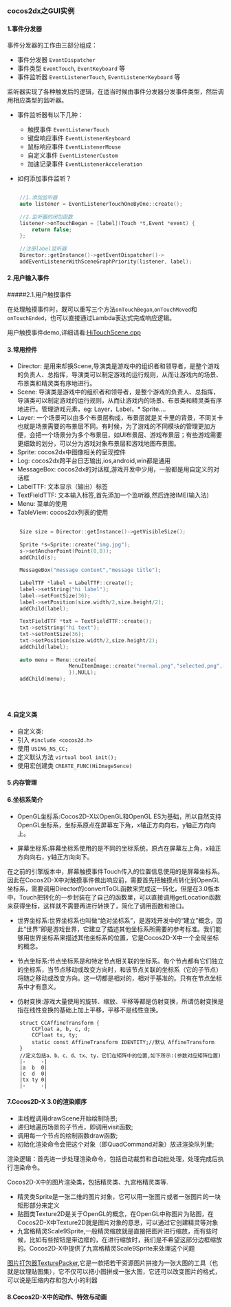 ### cocos2dx之GUI实例

#### 1.事件分发器 

事件分发器的工作由三部分组成：

* 事件分发器 `EventDispatcher`
* 事件类型 `EventTouch`, `EventKeyboard` 等
* 事件监听器 `EventListenerTouch`, `EventListenerKeyboard` 等

监听器实现了各种触发后的逻辑，在适当时候由事件分发器分发事件类型，然后调用相应类型的监听器。

* 事件监听器有以下几种：
	* 触摸事件 `EventListenerTouch` 
	* 键盘响应事件 `EventListenerKeyboard`
	* 鼠标响应事件 `EventListenerMouse`
	* 自定义事件 `EventListenerCustom`
	* 加速记录事件 `EventListenerAcceleration`

* 如何添加事件监听？

```c

    //1.添加监听器
    auto listener = EventListenerTouchOneByOne::create();
    
    //2.监听器的闭包函数
    listener->onTouchBegan = [label](Touch *t,Event *event) {
        return false;
    };
    
    //注册label监听器
    Director::getInstance()->getEventDispatcher()->
    addEventListenerWithSceneGraphPriority(listener, label);
```

#### 2.用户输入事件

#####2.1.用户触摸事件

在处理触摸事件时，既可以重写三个方法`onTouchBegan`,`onTouchMoved`和`onTouchEnded`，也可以直接通过Lambda表达式完成响应逻辑。

用户触摸事件demo,详细请看:[HiTouchScene.cpp](https://github.com/laizhihuan/cocos2dx-api-demo/blob/master/cocos2dx_02_gui/MyCppGame/Classes/HiTouchSence.cpp)

#### 3.常用控件

* Director:     是用来却换Scene,导演类是游戏中的组织者和领导者，是整个游戏的负责人、总指挥，导演类可以制定游戏的运行规则，从而让游戏内的场景、布景类和精灵类有序地进行。
* Scene:        导演类是游戏中的组织者和领导者，是整个游戏的负责人、总指挥，导演类可以制定游戏的运行规则，从而让游戏内的场景、布景类和精灵类有序地进行。管理游戏元素，eg: Layer，Label，* Sprite....
* Layer:        一个场景可以由多个布景层构成，布景层就是关卡里的背景，不同关卡也就是场景需要的布景层不同。有时候，为了游戏的不同模块的管理更加方便，会把一个场景分为多个布景层，如UI布景层、游戏布景层；有些游戏需要更细致的划分，可以分为游戏对象布景层和游戏地图布景图。
* Sprite:       cocos2dx中图像相关的呈现控件
* Log:          cocos2dx跨平台日志输出,ios,android,win都是通用
* MessageBox:   cocos2dx的对话框,游戏开发中少用，一般都是用自定义的对话框
* LabelTTF:     文本显示（输出）标签
* TextFieldTTF: 文本输入标签,首先添加一个监听器,然后连接IME(输入法)
* Menu:         菜单的使用
* TableView:    cocos2dx列表的使用
       
```c   
	
	Size size = Director::getInstance()->getVisibleSize();
	
	Sprite *s=Sprite::create("img.jpg");
	s->setAnchorPoint(Point(0,0));
	addChild(s);
	
	MessageBox("message content","message title");
	
	LabelTTF *label = LabelTTF::create();
	label->setString("hi label");
	label->setFontSize(36);
	label->setPosition(size.width/2,size.height/2);
	addChild(label);
	
	TextFieldTTF *txt = TextFieldTTF::create();
	txt->setString("hi text");
	txt->setFontSize(36);
	txt->setPosition(size.width/2,size.height/2);
	addChild(label);
	
	auto menu = Menu::create(
					MenuItemImage::create("normal.png","selected.png",[](Object* obj){log("menu item touched")
					}),NULL);
	addChild(menu);
	
	
	
```   

#### 4.自定义类
* 自定义类:       
* 引入        `#include <cocos2d.h>` 
* 使用        `USING_NS_CC;` 
* 定义默认方法 `virtual bool init();` 
* 使用宏创建类 `CREATE_FUNC(HiImageSence)`

#### 5.内存管理

#### 6.坐标系简介

* OpenGL坐标系:Cocos2D-X以OpenGL和OpenGL ES为基础，所以自然支持OpenGL坐标系，坐标系原点在屏幕左下角，x轴正方向向右，y轴正方向向上。

* 屏幕坐标系:屏幕坐标系使用的是不同的坐标系统，原点在屏幕左上角，x轴正方向向右，y轴正方向向下。

在之前的引擎版本中，屏幕触摸事件Touch传入的位置信息使用的是屏幕坐标系。因此在Cocos2D-X中对触摸事件做出响应前，需要首先把触摸点转化到OpenGL坐标系，需要调用Director的convertToGL函数来完成这一转化，但是在3.0版本中，Touch把转化的一步封装在了自己的函数里，可以直接调用getLocation函数来获得坐标，这样就不需要再进行转换了，简化了调用函数和接口。

* 世界坐标系:世界坐标系也叫做“绝对坐标系”，是游戏开发中的“建立”概念，因此“世界”即是游戏世界，它建立了描述其他坐标系所需要的参考标准。我们能够用世界坐标系来描述其他坐标系的位置，它是Cocos2D-X中一个全局坐标的概念。

* 节点坐标系:节点坐标系是和特定节点相关联的坐标系。每个节点都有它们独立的坐标系，当节点移动或改变方向时，和该节点关联的坐标系（它的子节点）将随之移动或改变方向。这一切都是相对的，相对于基准的。只有在节点坐标系中才有意义。

* 仿射变换:游戏大量使用的旋转、缩放、平移等都是仿射变换，所谓仿射变换是指在线性变换的基础上加上平移，平移不是线性变换。

```
	struct CCAffineTransform {
		CCFloat a, b, c, d;
		CCFloat tx, ty;
		static const AffineTransform IDENTITY;//默认 AffineTransform
	}
	//定义包括a、b、c、d、tx、ty，它们在矩阵中的位置,如下所示:(参数对应矩阵位置)
	|-     -|
	|a  b  0|  
	|c  d  0|
	|tx ty 0|
	|-     -|
```

#### 7.Cocos2D-X 3.0的渲染顺序

* 主线程调用drawScene开始绘制场景;
* 递归地遍历场景的子节点，即调用visit函数;
* 调用每一个节点的绘制函数draw函数;
* 初始化渲染命令会把这个对象（即QuadCommand对象）放进渲染队列里;

渲染逻辑：首先进一步处理渲染命令，包括自动裁剪和自动批处理，处理完成后执行渲染命令。

Cocos2D-X中的图片渲染类，包括精灵类、九宫格精灵类等.

* 精灵类Sprite是一张二维的图片对象，它可以用一张图片或者一张图片的一块矩形部分来定义
* 贴图类Texture2D是关于OpenGL的概念，在OpenGL中称图片为贴图，在Cocos2D-X中Texture2D就是图片对象的意思，可以通过它创建精灵等对象
* 九宫格精灵Scale9Sprite,一般精灵缩放就是直接把图片进行缩放，而有些时候，比如有些按钮是带边框的，在进行缩放时，我们是不希望这部分边框缩放的。Cocos2D-X中提供了九宫格精灵Scale9Sprite来处理这个问题

[图片打包器TexturePacker](http://www.codeandweb.com/texturepacker/),它是一款把若干资源图片拼接为一张大图的工具（也就是纹理贴图集），它不仅可以把小图拼成一张大图，它还可以改变图片的格式，可以说是压缩内存和包大小的利器

#### 8.Cocos2D-X中的动作、特效与动画


